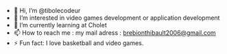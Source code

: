- 👋 Hi, I’m @tibolecodeur
- 👀 I’m interested in video games development or application development
- 🌱 I’m currently learning at Cholet
- 📫 How to reach me : my mail adress : brebionthibault2006@gmail.com
- ⚡ Fun fact: I love basketball and video games.

<!---
tibolecodeur/tibolecodeur is a ✨ special ✨ repository because its `README.md` (this file) appears on your GitHub profile.
You can click the Preview link to take a look at your changes.
--->

